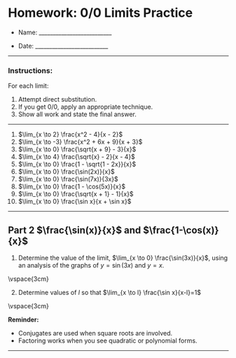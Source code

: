 # Homework: 0/0 Limits Practice

* Name: __________________________

* Date: __________________________

---

### Instructions:
For each limit:
1. Attempt direct substitution.
2. If you get 0/0, apply an appropriate technique.
3. Show all work and state the final answer.

---

1. $\lim_{x \to 2} \frac{x^2 - 4}{x - 2}$  
2. $\lim_{x \to -3} \frac{x^2 + 6x + 9}{x + 3}$  
3. $\lim_{x \to 0} \frac{\sqrt{x + 9} - 3}{x}$  
4. $\lim_{x \to 4} \frac{\sqrt{x} - 2}{x - 4}$  
5. $\lim_{x \to 0} \frac{1 - \sqrt{1 - 2x}}{x}$  
6. $\lim_{x \to 0} \frac{\sin(2x)}{x}$  
7. $\lim_{x \to 0} \frac{\sin(7x)}{3x}$  
8. $\lim_{x \to 0} \frac{1 - \cos(5x)}{x}$  
9. $\lim_{x \to 0} \frac{\sqrt{x + 1} - 1}{x}$  
10. $\lim_{x \to 0} \frac{\sin x}{x + \sin x}$  

---

## Part 2 $\frac{\sin(x)}{x}$ and $\frac{1-\cos(x)}{x}$

1. Determine the value of the limit, $\lim_{x \to 0} \frac{\sin(3x)}{x}$, using an 
analysis of the graphs of $y=\sin(3x)$ and $y=x$.

\vspace{3cm}

2. Determine values of $l$ so that $\lim_{x \to l} \frac{\sin x}{x-l}=1$

\vspace{3cm}

**Reminder:**  
- Conjugates are used when square roots are involved.  
- Factoring works when you see quadratic or polynomial forms.  

---
